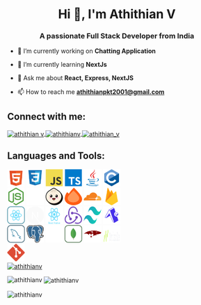 <link rel="stylesheet" href="./styles.css">
<h1 align="center">Hi 👋, I'm Athithian V</h1>
<h3 align="center">A passionate Full Stack Developer from India</h3>

- 🔭 I’m currently working on **Chatting Application**

- 🌱 I’m currently learning **NextJs**

- 💬 Ask me about **React, Express, NextJS**

- 📫 How to reach me **athithianpkt2001@gmail.com**

<h2 align="left">Connect with me:</h2>
<div align="left">
   <a href="https://linkedin.com/in/athithian v" target="blank">
      <img align="center"
         src="https://raw.githubusercontent.com/rahuldkjain/github-profile-readme-generator/master/src/images/icons/Social/linked-in-alt.svg"
         alt="athithian v" 
         class="logo" height=40 width=40/>
   </a>
   <a href="https://www.youtube.com/c/athithianv" target="blank">
   <img align="center"
      src="https://raw.githubusercontent.com/rahuldkjain/github-profile-readme-generator/master/src/images/icons/Social/youtube.svg"
      alt="athithianv" 
      class="logo" height=40 width=40 />
   </a>
   <a href="https://www.leetcode.com/athithian_v" target="blank" ><img align="center"
      src="https://raw.githubusercontent.com/rahuldkjain/github-profile-readme-generator/master/src/images/icons/Social/leet-code.svg"
      alt="athithian_v"
      class="logo" height=40 width=40/></a>
</div>
<p align="left">
</p>

<h2 align="left">Languages and Tools:</h2>
<div class="skills">
<div align="left">
<img src="./images/languages/html.svg" alt="html5" class="logo" height=40 width=40/>
<img src="./images/languages/CSS.svg" alt="css3" class="logo" height=40 width=40/>
<img src="./images/languages/javascript.svg" alt="javascript" class="logo" height=40 width=40/>
<img src="./images/languages/typescript.svg" alt="typescript" class="logo" height=40 width=40/>
<img src="./images/languages/java.svg" alt="java" class="logo" height=40 width=40/>
<img src="./images/languages/CProgramming.svg" alt="c" class="logo" height=40 width=40/>
</div>

<div align="left">
<img src="./images/languages/nodejs.svg" alt="nodejs" class="logo" height=40 width=40/>
<img src="./images/languages/express.svg" alt="express" class="logo" height=40 width=40/>
<img src="./images/languages/bun.svg" alt="bun" class="logo" height=40 width=40/>
<img src="./images/languages/hono.svg" alt="hono" class="logo" height=40 width=40/>
<img src="./images/languages/cloudflare.svg" alt="cloudflare" class="logo" height=40 width=40/>
<img src="./images/languages/firebase.svg" alt="firebase" class="logo" height=40 width=40/>
</div>

<div>
<img src="./images/languages/react.svg" alt="react" class="logo" height=40 width=40/>
<span>
<img src="./images/languages/nextjs.svg" style="backgroud-color:white" alt="nextjs" class="logo" height=40 width=40/>
</span>
<img src="./images/languages/react-native.svg" style="backgroud-color:white" alt="react-native" class="logo" height=40 width=40/>
<img src="./images/languages/redux.svg" style="backgroud-color:white" alt="redux" class="logo" height=40 width=40/>
<img src="./images/languages/tailwindcss.svg" alt="tailwind" class="logo" height=40 width=40/>
<img src="./images/languages/expo.svg" alt="expo" class="logo" height=40 width=40/>
</div>

<div>
<img src="./images/languages/mysql.svg" alt="mysql" class="logo" height=40 width=40/>
<img src="./images/languages/postgresql.svg" alt="Postgresql" class="logo" height=40 width=40/>
<img src="./images/languages/sqllite.svg" alt="sqllite" class="logo" height=40 width=40/>
<img src="./images/languages/mongodb.svg" alt="mongodb" class="logo" height=40 width=40/>
<img src="./images/languages/Mongoose.svg" alt="Mongoose" class="logo" height=40 width=40/>
<img src="./images/languages/drizzle.svg" alt="drizzle" class="logo" height=40 width=40/>
</div>

<div>
<img src="./images/languages/git.svg" alt="git" class="logo" height=40 width=40/> 
</div>
</div>


<div align="left">
   <a href="https://github.com/ryo-ma/github-profile-trophy">
      <img src="https://github-profile-trophy.vercel.app/?username=athithianv" alt="athithianv" />
   </a>
</div>



<p><img align="left" src="https://github-readme-stats.vercel.app/api/top-langs?username=athithianv&show_icons=true&locale=en&layout=compact" alt="athithianv" /></p>

<p>&nbsp;<img align="center" src="https://github-readme-stats.vercel.app/api?username=athithianv&show_icons=true&locale=en" alt="athithianv" /></p>

<p><img align="center" src="https://github-readme-streak-stats.herokuapp.com/?user=athithianv&" alt="athithianv" /></p>
